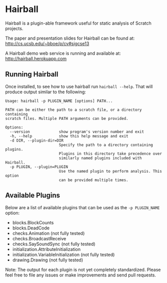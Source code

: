 # Hairball

Hairball is a plugin-able framework useful for static analysis of Scratch projects.

The paper and presentation slides for Hairball can be found at: http://cs.ucsb.edu/~bboe/p/cv#sigcse13

A Hairball demo web service is running and available at: http://hairball.herokuapp.com

## Running Hairball

Once installed, to see how to use hairball run `hairball --help`. That will produce output similar to the following:

```
Usage: hairball -p PLUGIN_NAME [options] PATH...

PATH can be either the path to a scratch file, or a directory containing
scratch files. Multiple PATH arguments can be provided.

Options:
  --version             show program's version number and exit
  -h, --help            show this help message and exit
  -d DIR, --plugin-dir=DIR
                        Specify the path to a directory containing plugins.
                        Plugins in this directory take precedence over
                        similarly named plugins included with Hairball.
  -p PLUGIN, --plugin=PLUGIN
                        Use the named plugin to perform analysis. This option
                        can be provided multiple times.
```

## Available Plugins

Below are a list of available plugins that can be used as the `-p PLUGIN_NAME` option:

* blocks.BlockCounts
* blocks.DeadCode
* checks.Animation (not fully tested)
* checks.BroadcastReceive
* checks.SaySoundSync (not fully tested)
* initialization.AttributeInitialization
* initialization.VariableInitialization (not fully tested)
* drawing.Drawing (not fully tested)

Note: The output for each plugin is not yet completely standardized. Please
feel free to file any issues or make improvements and send pull requests.
